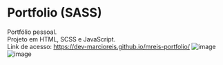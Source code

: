 # Portfolio (SASS)
Portfólio pessoal.<br>
Projeto em HTML, SCSS e JavaScript.<br>
Link de acesso: https://dev-marcioreis.github.io/mreis-portfolio/
![image](https://user-images.githubusercontent.com/122680054/221662938-488f1a90-1bed-4521-bedf-a42471483559.png)
![image](https://user-images.githubusercontent.com/122680054/221663004-7f8e6a03-2c12-4c97-abb2-414a88d95c3a.png)


